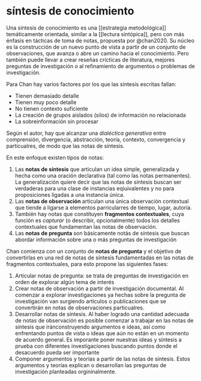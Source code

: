 # síntesis de conocimiento
Una síntesis de conocimiento es una [[estrategia metodológica]] temáticamente orientada, similar a la [[lectura sintópica]], pero con más énfasis en tácticas de toma de notas, propuesta por @chan2020. Su núcleo es la construcción de un nuevo punto de vista a partir de un conjunto de observaciones, que avanza o abre un camino hacia el conocimiento. Pero también puede llevar a crear reseñas crícticas de literatura, mejores preguntas de investigación o al refinamiento de argumentos o problemas de investigación.

Para Chan hay varios factores por los que las síntesis escritas fallan:

- Tienen demasiado detalle
- Tienen muy poco detalle
- No tienen contexto suficiente
- La creación de grupos aislados (silos) de información no relacionada
- La sobreinformación sin procesar

Según el autor, hay que alcanzar una *dialéctica generativa* entre comprensión, divergencia, abstracción, teoría, contexto, convergencia y particualres, de modo que las notas de síntesis.

En este enfoque existen tipos de notas:

1. Las **notas de síntesis** que articulan un idea simple, generalizada y hecha como una oración declarativa (tal como las notas permanentes). La generalización quiere decir que las notas de síntesis buscan ser verdaderas para una clase de instancias eqiuivalentes y no para proposiciones ligadas a una instancia única. 
2. Las **notas de observación** articulan una única observación contextual que tiende a ligarse a elementos parricularres de tiempo, lugar, autoría.
3. También hay notas que constituyen **fragmentos contextuales**, cuya función es *capturar* (o describir, opcionalmente) todos los detalles contextuales que fundamentan las notas de observación.
4. Las **notas de pregunta** son básicamente notás de síntesis que buscan abordar información sobre una o más preguntas de investigación

Chan comienza con un conjunto de **notas de pregunta** y el objetivo de convertirlas en una red de notas de síntesis fundamentadas en las notas de fragmentos contextuales, para esto propone las siguientes fases:

1. Articular notas de pregunta: se trata de preguntas de investigación en orden de explorar algún tema de interés
2. Crear notas de observación a partir de investigación documental. Al comenzar a explorar investigaciones ya hechas sobre la pregunta de investigación van surgiendo artículos o publicaciones que se convertirán en notas de observaciones particualres.
3. Desarrollar notas de síntesis. Al haber logrado una cantidad adecuada de notas de observación es posible comenzar a trabajar en las notas de síntesis que iránconstruyendo argumentos e ideas, así como enfrentando puntos de vista o ideas que aún no están en un momento de acuerdo general. Es imporante poner nuestras ideas y síntesis a prueba con diferentes investigaciones buscando puntos donde el desacuerdo pueda ser importante
4. Componer argumentos y teorías a partir de las notas de síntesis. Estos argumentos y teorías explican o desarrollan las preguntas de investigación planteadas orgininalmente.

